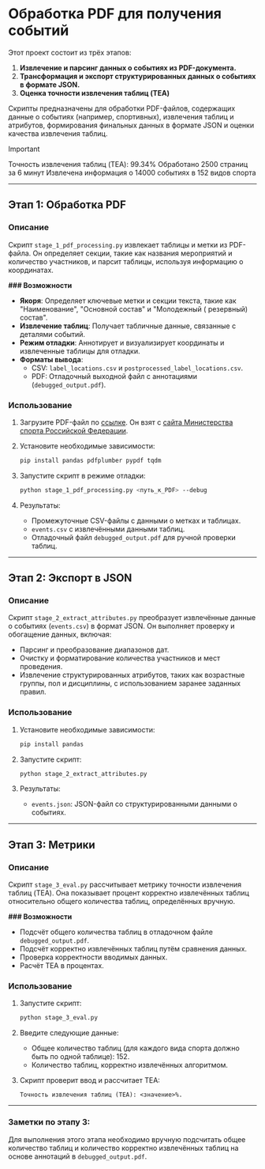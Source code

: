 # Обработка PDF для получения событий

Этот проект состоит из трёх этапов:

1. **Извлечение и парсинг данных о событиях из PDF-документа.**
2. **Трансформация и экспорт структурированных данных о событиях в формате JSON.**
3. **Оценка точности извлечения таблиц (TEA)**

Скрипты предназначены для обработки PDF-файлов, содержащих данные о событиях (например, спортивных), извлечения таблиц и
атрибутов, формирования финальных данных в формате JSON и оценки качества извлечения таблиц.

> [!IMPORTANT]
> Точность извлечения таблиц (TEA): 99.34%
> Обработано 2500 страниц за 6 минут
> Извлечена информация о 14000 событиях в 152 видов спорта

---

## Этап 1: Обработка PDF

### Описание

Скрипт `stage_1_pdf_processing.py` извлекает таблицы и метки из PDF-файла. Он определяет секции, такие как названия
мероприятий и количество участников, и парсит таблицы, используя информацию о координатах.

**### Возможности**

- **Якоря**: Определяет ключевые метки и секции текста, такие как "Наименование", "Основной состав" и "Молодежный (
  резервный) состав".
- **Извлечение таблиц**: Получает табличные данные, связанные с деталями событий.
- **Режим отладки**: Аннотирует и визуализирует координаты и извлеченные таблицы для отладки.
- **Форматы вывода**:
    - CSV: `label_locations.csv` и `postprocessed_label_locations.csv`.
    - PDF: Отладочный выходной файл с аннотациями (`debugged_output.pdf`).

### Использование

1. Загрузите PDF-файл
   по [ссылке](https://storage.minsport.gov.ru/cms-uploads/cms/II_chast_EKP_2024_14_11_24_65c6deea36.pdf).
   Он взят с [сайта Министерства спорта Российской Федерации](https://minsport.gov.ru/).
2. Установите необходимые зависимости:
   ```bash
   pip install pandas pdfplumber pypdf tqdm
   ```
3. Запустите скрипт в режиме отладки:
   ```bash
   python stage_1_pdf_processing.py <путь_к_PDF> --debug
   ```

4. Результаты:
    - Промежуточные CSV-файлы с данными о метках и таблицах.
    - `events.csv` с извлечёнными данными таблиц.
    - Отладочный файл `debugged_output.pdf` для ручной проверки таблиц.

---

## Этап 2: Экспорт в JSON

### Описание

Скрипт `stage_2_extract_attributes.py` преобразует извлечённые данные о событиях (`events.csv`) в формат JSON.
Он выполняет проверку и обогащение данных, включая:

- Парсинг и преобразование диапазонов дат.
- Очистку и форматирование количества участников и мест проведения.
- Извлечение структурированных атрибутов, таких как возрастные группы, пол и дисциплины, с использованием заранее
  заданных правил.

### Использование

1. Установите необходимые зависимости:
   ```bash
   pip install pandas
   ```

2. Запустите скрипт:
   ```bash
   python stage_2_extract_attributes.py
   ```

3. Результаты:
    - `events.json`: JSON-файл со структурированными данными о событиях.

---

## Этап 3: Метрики

### Описание

Скрипт `stage_3_eval.py` рассчитывает метрику точности извлечения таблиц (TEA). Она показывает процент корректно
извлечённых таблиц относительно общего количества таблиц, определённых вручную.

**### Возможности**

- Подсчёт общего количества таблиц в отладочном файле `debugged_output.pdf`.
- Подсчёт корректно извлечённых таблиц путём сравнения данных.
- Проверка корректности вводимых данных.
- Расчёт TEA в процентах.

### Использование

1. Запустите скрипт:
   ```bash
   python stage_3_eval.py
   ```

2. Введите следующие данные:
    - Общее количество таблиц (для каждого вида спорта должно быть по одной таблице): 152.
    - Количество таблиц, корректно извлечённых алгоритмом.

3. Скрипт проверит ввод и рассчитает TEA:
   ```
   Точность извлечения таблиц (TEA): <значение>%.
   ```

---

### Заметки по этапу 3:

Для выполнения этого этапа необходимо вручную подсчитать общее количество таблиц и количество корректно извлечённых
таблиц на основе аннотаций в `debugged_output.pdf`.

